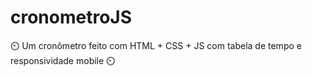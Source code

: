 # cronometroJS
 ⏲️ Um cronômetro feito com HTML + CSS + JS com tabela de tempo e responsividade mobile  ⏲️
